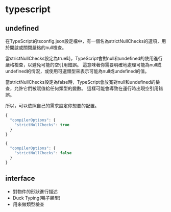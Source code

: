 # typescript

## undefined

在TypeScript的tsconfig.json設定檔中，有一個名為strictNullChecks的選項，用於開啟或關閉嚴格的null檢查。

當strictNullChecks設定為true時，TypeScript會對null和undefined的使用進行嚴格檢查，以避免可能的空引用錯誤。 這意味著你需要明確地處理可能為null或undefined的情況，或使用可選類型來表示可能為null或undefined的值。

當strictNullChecks設定為false時，TypeScript會放寬對null和undefined的檢查，允許它們被賦值給任何類型的變數。 這樣可能會導致在運行時出現空引用錯誤。

所以，可以依照自己的需求設定你想要的配置。

```typescript
{
  "compilerOptions": {
    "strictNullChecks": true
  }
}
```

```typescript
{
  "compilerOptions": {
    "strictNullChecks": false
  }
}
```

## interface

- 對物件的形狀進行描述
- Duck Typing(鴨子類型)
- 用來做類型檢查
